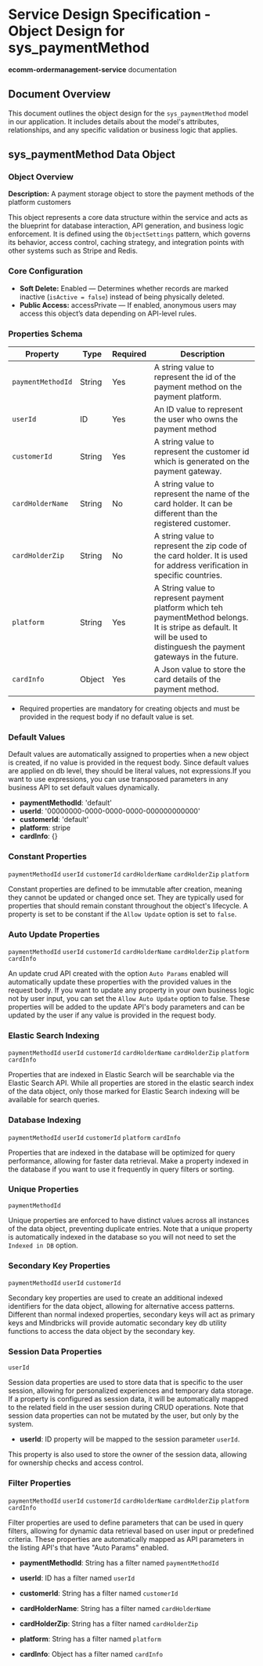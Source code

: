 # Service Design Specification - Object Design for sys_paymentMethod

**ecomm-ordermanagement-service** documentation

## Document Overview

This document outlines the object design for the `sys_paymentMethod` model in our application. It includes details about the model's attributes, relationships, and any specific validation or business logic that applies.

## sys_paymentMethod Data Object

### Object Overview

**Description:** A payment storage object to store the payment methods of the platform customers

This object represents a core data structure within the service and acts as the blueprint for database interaction, API generation, and business logic enforcement.
It is defined using the `ObjectSettings` pattern, which governs its behavior, access control, caching strategy, and integration points with other systems such as Stripe and Redis.

### Core Configuration

- **Soft Delete:** Enabled — Determines whether records are marked inactive (`isActive = false`) instead of being physically deleted.
- **Public Access:** accessPrivate — If enabled, anonymous users may access this object’s data depending on API-level rules.

### Properties Schema

| Property          | Type   | Required | Description                                                                                                                                                               |
| ----------------- | ------ | -------- | ------------------------------------------------------------------------------------------------------------------------------------------------------------------------- |
| `paymentMethodId` | String | Yes      | A string value to represent the id of the payment method on the payment platform.                                                                                         |
| `userId`          | ID     | Yes      | An ID value to represent the user who owns the payment method                                                                                                             |
| `customerId`      | String | Yes      | A string value to represent the customer id which is generated on the payment gateway.                                                                                    |
| `cardHolderName`  | String | No       | A string value to represent the name of the card holder. It can be different than the registered customer.                                                                |
| `cardHolderZip`   | String | No       | A string value to represent the zip code of the card holder. It is used for address verification in specific countries.                                                   |
| `platform`        | String | Yes      | A String value to represent payment platform which teh paymentMethod belongs. It is stripe as default. It will be used to distinguesh the payment gateways in the future. |
| `cardInfo`        | Object | Yes      | A Json value to store the card details of the payment method.                                                                                                             |

- Required properties are mandatory for creating objects and must be provided in the request body if no default value is set.

### Default Values

Default values are automatically assigned to properties when a new object is created, if no value is provided in the request body.
Since default values are applied on db level, they should be literal values, not expressions.If you want to use expressions, you can use transposed parameters in any business API to set default values dynamically.

- **paymentMethodId**: 'default'
- **userId**: '00000000-0000-0000-0000-000000000000'
- **customerId**: 'default'
- **platform**: stripe
- **cardInfo**: {}

### Constant Properties

`paymentMethodId` `userId` `customerId` `cardHolderName` `cardHolderZip` `platform`

Constant properties are defined to be immutable after creation, meaning they cannot be updated or changed once set. They are typically used for properties that should remain constant throughout the object's lifecycle.
A property is set to be constant if the `Allow Update` option is set to `false`.

### Auto Update Properties

`paymentMethodId` `userId` `customerId` `cardHolderName` `cardHolderZip` `platform` `cardInfo`

An update crud API created with the option `Auto Params` enabled will automatically update these properties with the provided values in the request body.
If you want to update any property in your own business logic not by user input, you can set the `Allow Auto Update` option to false.
These properties will be added to the update API's body parameters and can be updated by the user if any value is provided in the request body.

### Elastic Search Indexing

`paymentMethodId` `userId` `customerId` `cardHolderName` `cardHolderZip` `platform` `cardInfo`

Properties that are indexed in Elastic Search will be searchable via the Elastic Search API.
While all properties are stored in the elastic search index of the data object, only those marked for Elastic Search indexing will be available for search queries.

### Database Indexing

`paymentMethodId` `userId` `customerId` `platform` `cardInfo`

Properties that are indexed in the database will be optimized for query performance, allowing for faster data retrieval.
Make a property indexed in the database if you want to use it frequently in query filters or sorting.

### Unique Properties

`paymentMethodId`

Unique properties are enforced to have distinct values across all instances of the data object, preventing duplicate entries.
Note that a unique property is automatically indexed in the database so you will not need to set the `Indexed in DB` option.

### Secondary Key Properties

`paymentMethodId` `userId` `customerId`

Secondary key properties are used to create an additional indexed identifiers for the data object, allowing for alternative access patterns.
Different than normal indexed properties, secondary keys will act as primary keys and Mindbricks will provide automatic secondary key db utility functions to access the data object by the secondary key.

### Session Data Properties

`userId`

Session data properties are used to store data that is specific to the user session, allowing for personalized experiences and temporary data storage.
If a property is configured as session data, it will be automatically mapped to the related field in the user session during CRUD operations.
Note that session data properties can not be mutated by the user, but only by the system.

- **userId**: ID property will be mapped to the session parameter `userId`.

This property is also used to store the owner of the session data, allowing for ownership checks and access control.

### Filter Properties

`paymentMethodId` `userId` `customerId` `cardHolderName` `cardHolderZip` `platform` `cardInfo`

Filter properties are used to define parameters that can be used in query filters, allowing for dynamic data retrieval based on user input or predefined criteria.
These properties are automatically mapped as API parameters in the listing API's that have "Auto Params" enabled.

- **paymentMethodId**: String has a filter named `paymentMethodId`

- **userId**: ID has a filter named `userId`

- **customerId**: String has a filter named `customerId`

- **cardHolderName**: String has a filter named `cardHolderName`

- **cardHolderZip**: String has a filter named `cardHolderZip`

- **platform**: String has a filter named `platform`

- **cardInfo**: Object has a filter named `cardInfo`
